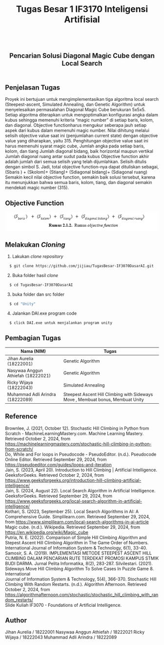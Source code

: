 <h1 align="center">
  <br>
  Tugas Besar 1 IF3170 Inteligensi Artifisial 

  <br>
  <br>
</h1>

<h2 align="center">
  <br>
  Pencarian Solusi Diagonal Magic Cube dengan Local Search
  <br>
  <br>
</h2>



## Penjelasan Tugas
Proyek ini bertujuan untuk mengimplementasikan tiga algoritma local search (Steepest-ascent, Simulated Annealing, dan Genetic Algorithm) untuk menyelesaikan permasalahan Diagonal Magic Cube berukuran 5x5x5. Setiap algoritma diterapkan untuk mengoptimalkan konfigurasi angka dalam kubus sehingga memenuhi kriteria “magic number” di setiap baris, kolom, dan diagonal.
Objective functionharus mengukur seberapa jauh setiap aspek dari kubus dalam memenuhi magic number. Nilai dihitung melalui selisih objective value saat ini (penjumlahan current state) dengan objective value yang diharapkan, yaitu 315. Penghitungan objective value saat ini harus memenuhi syarat magic cube, Jumlah angka pada setiap baris, kolom, dan tiang
Jumlah diagonal bidang, baik horizontal maupun vertikal
Jumlah diagonal ruang antar sudut pada kubus
Objective function akhir adalah jumlah dari semua selisih yang telah dijumlahkan. Selisih ditulis dengan simbol S. Jadi, total objective function-nya dapat dituliskan sebagai, 
(Sbaris ) + (Skolom)+ (Stiang)+ (Sdiagonal bidang)+ (Sdiagonal ruang)      
Semakin kecil nilai objective function, semakin baik solusi tersebut, karena itu menunjukkan bahwa semua baris, kolom, tiang, dan diagonal semakin mendekati magic number (315).

## Objective Function
<div align="center">
<img src="gambar/objective.jpg" alt="Objective Function" width="500">
</div>


## Melakukan *Cloning* 

1. Lakukan *clone repository*
```sh
  $ git clone https://github.com/jijiau/TugasBesar-IF3070DasarAI.git
```
2. Buka folder hasil *clone*
```sh
  $ cd TugasBesar-IF3070DasarAI
```
3. buka folder dan src folder
```sh
  $ cd "Unity"
```
4. Jalankan DAI.exe program code
```sh
  $ click DAI.exe untuk menjalankan program unity
```

## Pembagian Tugas
| Nama (NIM) | Tugas |
| ------------- | ------------- |
| Jihan Aurelia (18222001)  | Genetic Algorithm |
| Nasywaa Anggun Athiefah (18222021)  | Genetic Algorithm  |
| Ricky Wijaya (18222043)  | Simulated Annealing  |
| Muhammad Adli Arindra (18222089)  | Steepest Ascent Hill Climbing with Sideways Move , Membuat bonus, Membuat Unity|

## Reference 
Brownlee, J. (2021, October 12). Stochastic Hill Climbing in Python from Scratch - MachineLearningMastery.com. Machine Learning Mastery. Retrieved October 2, 2024, from 
https://machinelearningmastery.com/stochastic-hill-climbing-in-python-from-scratch/ <br />
Do, While and For loops in Pseudocode - PseudoEditor. (n.d.). Pseudocode Online Editor.
Retrieved September 29, 2024, from https://pseudoeditor.com/guides/loops-and-iteration<br />
Jain, S. (2023, April 20). Introduction to Hill Climbing | Artificial Intelligence. GeeksforGeeks. Retrieved October 2, 2024, from https://www.geeksforgeeks.org/introduction-hill-climbing-artificial-intelligence/ <br />
Jain, S. (2024, August 22). Local Search Algorithm in Artificial Intelligence. GeeksforGeeks.
Retrieved September 29, 2024, from<br />
https://www.geeksforgeeks.org/local-search-algorithm-in-artificial-intelligence/<br />
Kothari, S. (2023, September 25). Local Search Algorithms in AI: A Comprehensive Guide.
Simplilearn.com. Retrieved September 29, 2024, from
https://www.simplilearn.com/local-search-algorithms-in-ai-article<br />
Magic cube. (n.d.). Wikipedia. Retrieved September 29, 2024, from
https://en.wikipedia.org/wiki/Magic_cube<br />
Putria, N. E. (2022). Comparison of Simple Hill Climbing Algorithm and Stepest Ascent Hill Climbing Algorithm in The Game Order of Numbers. International Journal of Information System & Technology, 6(1), 33-40. <br />
Samosir, S. A. (2019). IMPLEMENTASI METODE STEEPEST ASCENT HILL CLIMBING DALAM PENCARIAN RUTE TERDEKAT PROMOSI KAMPUS STMIK BUDI DARMA. Jurnal Pelita Informatika, 8(2), 283-287. Silvilestari. (2021). Sideways Move Hill Climbing Algorithm To Solve Cases In Puzzle Game 8. International <br />Journal of Information System & Technology, 5(4), 366-370. 
Stochastic Hill Climbing With Random Restarts. (n.d.). Algorithm Afternoon. Retrieved October 2, 2024, from https://algorithmafternoon.com/stochastic/stochastic_hill_climbing_with_random_restarts/ <br />
Slide Kuliah IF3070 - Foundations of Artificial Intelligence.



## Author
Jihan Aurelia / 18222001
Nasywaa Anggun Athiefah / 18222021
Ricky Wijaya / 18222043
Muhammad Adli Arindra / 18222089